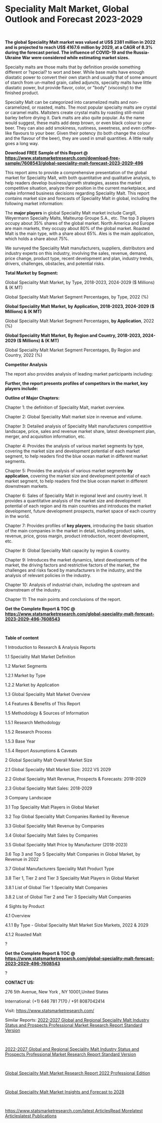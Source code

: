 <h1>Speciality Malt Market, Global Outlook and Forecast 2023-2029</h1><br/><p><strong>The global Speciality Malt market was valued at US$ 2381 million in 2022 and is projected to reach US$ 4167.6 million by 2029, at a <strong>CAGR</strong> of 8.3% during the forecast period. The influence of COVID-19 and the Russia-Ukraine War were considered while estimating market sizes.</strong></p>
 
 
 
 <p>Specialty malts are those malts that by definition provide something different or ?special? to wort and beer. While base malts have enough diastatic power to convert their own starch and usually that of some amount of starch from un-malted grain, called adjuncts, specialty malts have little diastatic power, but provide flavor, color, or "body" (viscosity) to the finished product.</p>
 
 
 
 <p>Specialty Malt can be categorized into caramelized malts and non-caramelized, or roasted, malts. The most popular specialty malts are crystal or caramel malts. Maltsters create crystal malts by roasting still-moist barley before drying it. Dark malts are also quite popular. As the name would suggest, these malts add deep brown, or even black colour to your beer. They can also add smokiness, rustiness, sweetness, and even coffee-like flavours to your beer. Given their potency (to both change the colour and the flavour of the beer), they are used in small quantities. A little really goes a long way.</p>
 
 
 
 <p><strong>Download FREE Sample of this Report @ <a href="https://www.statsmarketresearch.com/download-free-sample/7608543/global-speciality-malt-forecast-2023-2029-496">https://www.statsmarketresearch.com/download-free-sample/7608543/global-speciality-malt-forecast-2023-2029-496</a></strong></p>
 
 
 
 <p>This report aims to provide a comprehensive presentation of the global market for Speciality Malt, with both quantitative and qualitative analysis, to help readers develop business/growth strategies, assess the market competitive situation, analyze their position in the current marketplace, and make informed business decisions regarding Speciality Malt. This report contains market size and forecasts of Speciality Malt in global, including the following market information:</p>
 
 
 
 <p>The <strong>major players</strong> in global Speciality Malt market include Cargill, Weyermann Specialty Malts, Malteurop Groupe S.A., etc. The top 3 players occupy about 35% shares of the global market. North America and Europe are main markets, they occupy about 80% of the global market. Roasted Malt is the main type, with a share about 65%. Ales is the main application, which holds a share about 75%.</p>
 
 
 
 <p>We surveyed the Speciality Malt manufacturers, suppliers, distributors and industry experts on this industry, involving the sales, revenue, demand, price change, product type, recent development and plan, industry trends, drivers, challenges, obstacles, and potential risks.</p>
 
 
 
 <p><strong>Total Market by Segment:</strong></p>
 
 
 
 <p>Global Speciality Malt Market, by Type, 2018-2023, 2024-2029 ($ Millions) & (K MT)</p>
 
 
 
 <p>Global Speciality Malt Market Segment Percentages, by Type, 2022 (%)</p>
 
 
 
 <p><strong>Global Speciality Malt Market, <strong>by Application</strong>, 2018-2023, 2024-2029 ($ Millions) & (K MT)</strong></p>
 
 
 
 <p>Global Speciality Malt Market Segment Percentages, <strong>by Application</strong>, 2022 (%)</p>
 
 
 
 <p><strong>Global Speciality Malt Market, By Region and Country, 2018-2023, 2024-2029 ($ Millions) & (K MT)</strong></p>
 
 
 
 <p>Global Speciality Malt Market Segment Percentages, By Region and Country, 2022 (%)</p>
 
 
 
 <p><strong>Competitor Analysis</strong></p>
 
 
 
 <p>The report also provides analysis of leading market participants including:</p>
 
 
 
 <p><strong>Further, the report presents profiles of competitors in the market, <strong>key players</strong> include:</strong></p>
 
 
 
 <p><strong>Outline of Major Chapters:</strong></p>
 
 
 
 <p>Chapter 1: the definition of Speciality Malt, market overview.</p>
 
 
 
 <p>Chapter 2: Global Speciality Malt market size in revenue and volume.</p>
 
 
 
 <p>Chapter 3: Detailed analysis of Speciality Malt manufacturers competitive landscape, price, sales and revenue market share, latest development plan, merger, and acquisition information, etc.</p>
 
 
 
 <p>Chapter 4: Provides the analysis of various market segments by type, covering the market size and development potential of each market segment, to help readers find the blue ocean market in different market segments.</p>
 
 
 
 <p>Chapter 5: Provides the analysis of various market segments <strong>by application</strong>, covering the market size and development potential of each market segment, to help readers find the blue ocean market in different downstream markets.</p>
 
 
 
 <p>Chapter 6: Sales of Speciality Malt in regional level and country level. It provides a quantitative analysis of the market size and development potential of each region and its main countries and introduces the market development, future development prospects, market space of each country in the world.</p>
 
 
 
 <p>Chapter 7: Provides profiles of <strong>key players</strong>, introducing the basic situation of the main companies in the market in detail, including product sales, revenue, price, gross margin, product introduction, recent development, etc.</p>
 
 
 
 <p>Chapter 8: Global Speciality Malt capacity by region & country.</p>
 
 
 
 <p>Chapter 9: Introduces the market dynamics, latest developments of the market, the driving factors and restrictive factors of the market, the challenges and risks faced by manufacturers in the industry, and the analysis of relevant policies in the industry.</p>
 
 
 
 <p>Chapter 10: Analysis of industrial chain, including the upstream and downstream of the industry.</p>
 
 
 
 <p>Chapter 11: The main points and conclusions of the report.</p>
 
 
 
 <div><b>Get the Complete Report & TOC @ <a href="https://www.statsmarketresearch.com/global-speciality-malt-forecast-2023-2029-496-7608543">https://www.statsmarketresearch.com/global-speciality-malt-forecast-2023-2029-496-7608543</a></b></div>
 
 
 
 <p><br />
 
 <b>Table of content</b></p>
 
 
 
 <p>1 Introduction to Research & Analysis Reports<br />
 
 1.1 Speciality Malt Market Definition<br />
 
 1.2 Market Segments<br />
 
 1.2.1 Market by Type<br />
 
 1.2.2 Market by Application<br />
 
 1.3 Global Speciality Malt Market Overview<br />
 
 1.4 Features & Benefits of This Report<br />
 
 1.5 Methodology & Sources of Information<br />
 
 1.5.1 Research Methodology<br />
 
 1.5.2 Research Process<br />
 
 1.5.3 Base Year<br />
 
 1.5.4 Report Assumptions & Caveats<br />
 
 2 Global Speciality Malt Overall Market Size<br />
 
 2.1 Global Speciality Malt Market Size: 2022 VS 2029<br />
 
 2.2 Global Speciality Malt Revenue, Prospects & Forecasts: 2018-2029<br />
 
 2.3 Global Speciality Malt Sales: 2018-2029<br />
 
 3 Company Landscape<br />
 
 3.1 Top Speciality Malt Players in Global Market<br />
 
 3.2 Top Global Speciality Malt Companies Ranked by Revenue<br />
 
 3.3 Global Speciality Malt Revenue by Companies<br />
 
 3.4 Global Speciality Malt Sales by Companies<br />
 
 3.5 Global Speciality Malt Price by Manufacturer (2018-2023)<br />
 
 3.6 Top 3 and Top 5 Speciality Malt Companies in Global Market, by Revenue in 2022<br />
 
 3.7 Global Manufacturers Speciality Malt Product Type<br />
 
 3.8 Tier 1, Tier 2 and Tier 3 Speciality Malt Players in Global Market<br />
 
 3.8.1 List of Global Tier 1 Speciality Malt Companies<br />
 
 3.8.2 List of Global Tier 2 and Tier 3 Speciality Malt Companies<br />
 
 4 Sights by Product<br />
 
 4.1 Overview<br />
 
 4.1.1 By Type - Global Speciality Malt Market Size Markets, 2022 & 2029<br />
 
 4.1.2 Roasted Malt<br />
 
 ? </p>
 
 
 
 <div><b>Get the Complete Report & TOC @ <a href="https://www.statsmarketresearch.com/global-speciality-malt-forecast-2023-2029-496-7608543">https://www.statsmarketresearch.com/global-speciality-malt-forecast-2023-2029-496-7608543</a></b></div>
 
 
 
 <p>? </p>
 
 
 
 <p><b>CONTACT US:</b><br />
 
 276 5th Avenue, New York , NY 10001,United States<br />
 
 International: (+1) 646 781 7170 / +91 8087042414<br />
 
 Visit: <a href="https://www.statsmarketresearch.com/">https://www.statsmarketresearch.com/</a><br />
 
 Similar Reports: <a href="https://www.statsmarketresearch.com/global-speciality-malt-forecast-2023-2029-496-7608543">2022-2027 Global and Regional Speciality Malt Industry Status and Prospects Professional Market Research Report Standard Version</a><br />
 
 <br />
 
 <a href="https://www.statsmarketresearch.com/global-speciality-malt-forecast-2023-2029-496-7608543">2022-2027 Global and Regional Speciality Malt Industry Status and Prospects Professional Market Research Report Standard Version</a><br />
 
 <br />
 
 <a href="https://www.statsmarketresearch.com/global-speciality-malt-forecast-2023-2029-496-7608543">Global Speciality Malt Market Research Report 2022 Professional Edition</a><br />
 
 <br />
 
 <a href="https://www.statsmarketresearch.com/global-speciality-malt-forecast-2023-2029-496-7608543">Global Speciality Malt Market Insights and Forecast to 2028</a><br />
 
 <br />
 
 <a href="https://gyeongbokgung.com">https://www.statsmarketresearch.com/</a><a href="https://hallyeomaritime.com">latest Articles</a><a href="https://jingwansa.com">Read More</a><a href="https://nguoiviet.jp/">latest Articles</a><a href="https://www.intelmarketresearch.com/">latest Publications</a></p>
